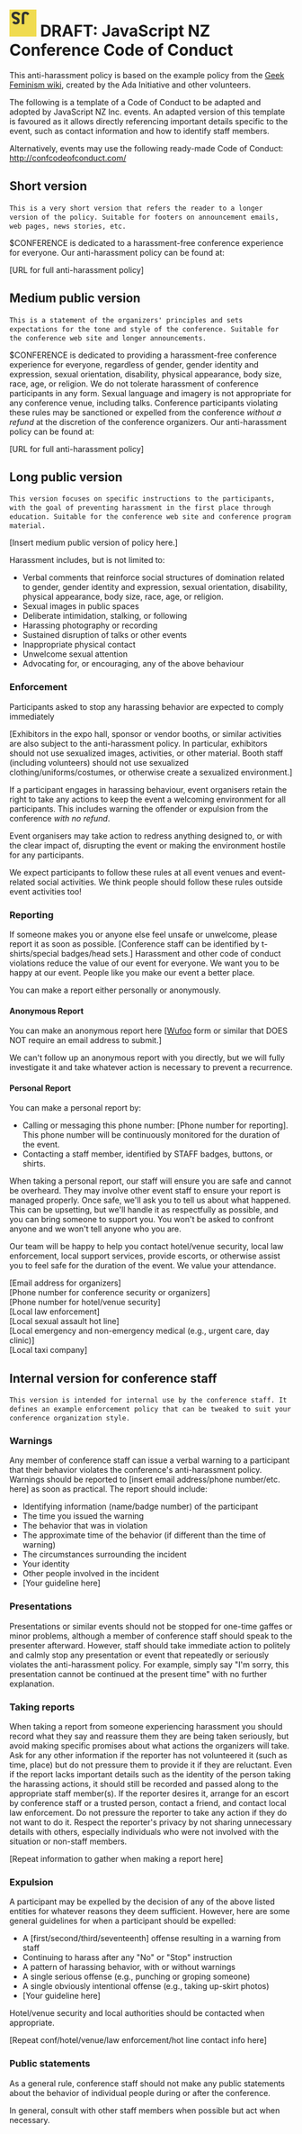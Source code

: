 # ![JavaScript NZ Logo](Logo-48.png) DRAFT: JavaScript NZ Conference Code of Conduct

This anti-harassment policy is based on the example policy from the [Geek Feminism wiki](http://geekfeminism.wikia.com/wiki/Conference_anti-harassment), created by the Ada Initiative and other volunteers.

The following is a template of a Code of Conduct to be adapted and adopted by JavaScript NZ Inc. events. An adapted version of this template is favoured as it allows directly referencing important details specific to the event, such as contact information and how to identify staff members.

Alternatively, events may use the following ready-made Code of Conduct: http://confcodeofconduct.com/


## Short version
    This is a very short version that refers the reader to a longer version of the policy. Suitable for footers on announcement emails, web pages, news stories, etc.

$CONFERENCE is dedicated to a harassment-free conference experience for everyone. Our anti-harassment policy can be found at:

[URL for full anti-harassment policy]

## Medium public version

    This is a statement of the organizers' principles and sets expectations for the tone and style of the conference. Suitable for the conference web site and longer announcements.

$CONFERENCE is dedicated to providing a harassment-free conference experience for everyone, regardless of gender, gender identity and expression, sexual orientation, disability, physical appearance, body size, race, age, or religion. We do not tolerate harassment of conference participants in any form. Sexual language and imagery is not appropriate for any conference venue, including talks. Conference participants violating these rules may be sanctioned or expelled from the conference *without a refund* at the discretion of the conference organizers. Our anti-harassment policy can be found at:

[URL for full anti-harassment policy]

## Long public version

    This version focuses on specific instructions to the participants, with the goal of preventing harassment in the first place through education. Suitable for the conference web site and conference program material.

[Insert medium public version of policy here.]

Harassment includes, but is not limited to:

* Verbal comments that reinforce social structures of domination related to gender, gender identity and expression, sexual orientation, disability, physical appearance, body size, race, age, or religion.
* Sexual images in public spaces
* Deliberate intimidation, stalking, or following
* Harassing photography or recording
* Sustained disruption of talks or other events
* Inappropriate physical contact
* Unwelcome sexual attention
* Advocating for, or encouraging, any of the above behaviour

### Enforcement

Participants asked to stop any harassing behavior are expected to comply immediately

[Exhibitors in the expo hall, sponsor or vendor booths, or similar activities are also subject to the anti-harassment policy. In particular, exhibitors should not use sexualized images, activities, or other material. Booth staff (including volunteers) should not use sexualized clothing/uniforms/costumes, or otherwise create a sexualized environment.]

If a participant engages in harassing behaviour, event organisers retain the right to take any actions to keep the event a welcoming environment for all participants. This includes warning the offender or expulsion from the conference *with no refund*.

Event organisers may take action to redress anything designed to, or with the clear impact of, disrupting the event or making the environment hostile for any participants.

We expect participants to follow these rules at all event venues and event-related social activities. We think people should follow these rules outside event activities too!

### Reporting

If someone makes you or anyone else feel unsafe or unwelcome, please report it as soon as possible. [Conference staff can be identified by t-shirts/special badges/head sets.] Harassment and other code of conduct violations reduce the value of our event for everyone. We want you to be happy at our event. People like you make our event a better place.

You can make a report either personally or anonymously.

#### Anonymous Report

You can make an anonymous report here [[Wufoo](http://www.wufoo.com/) form or similar that DOES NOT require an email address to submit.]

We can't follow up an anonymous report with you directly, but we will fully investigate it and take whatever action is necessary to prevent a recurrence.

#### Personal Report

You can make a personal report by:

* Calling or messaging this phone number: [Phone number for reporting]. This phone number will be continuously monitored for the duration of the event.
* Contacting a staff member, identified by STAFF badges, buttons, or shirts.

When taking a personal report, our staff will ensure you are safe and cannot be overheard. They may involve other event staff to ensure your report is managed properly. Once safe, we'll ask you to tell us about what happened. This can be upsetting, but we'll handle it as respectfully as possible, and you can bring someone to support you. You won't be asked to confront anyone and we won't tell anyone who you are.

Our team will be happy to help you contact hotel/venue security, local law enforcement, local support services, provide escorts, or otherwise assist you to feel safe for the duration of the event. We value your attendance.

[Email address for organizers]   
[Phone number for conference security or organizers]   
[Phone number for hotel/venue security]   
[Local law enforcement]   
[Local sexual assault hot line]   
[Local emergency and non-emergency medical (e.g., urgent care, day clinic)]   
[Local taxi company]   


## Internal version for conference staff

    This version is intended for internal use by the conference staff. It defines an example enforcement policy that can be tweaked to suit your conference organization style.

### Warnings

Any member of conference staff can issue a verbal warning to a participant that their behavior violates the conference's anti-harassment policy. Warnings should be reported to [insert email address/phone number/etc. here] as soon as practical. The report should include:

* Identifying information (name/badge number) of the participant
* The time you issued the warning
* The behavior that was in violation
* The approximate time of the behavior (if different than the time of warning)
* The circumstances surrounding the incident
* Your identity
* Other people involved in the incident
* [Your guideline here]

### Presentations

Presentations or similar events should not be stopped for one-time gaffes or minor problems, although a member of conference staff should speak to the presenter afterward. However, staff should take immediate action to politely and calmly stop any presentation or event that repeatedly or seriously violates the anti-harassment policy. For example, simply say "I'm sorry, this presentation cannot be continued at the present time" with no further explanation.

### Taking reports

When taking a report from someone experiencing harassment you should record what they say and reassure them they are being taken seriously, but avoid making specific promises about what actions the organizers will take. Ask for any other information if the reporter has not volunteered it (such as time, place) but do not pressure them to provide it if they are reluctant. Even if the report lacks important details such as the identity of the person taking the harassing actions, it should still be recorded and passed along to the appropriate staff member(s). If the reporter desires it, arrange for an escort by conference staff or a trusted person, contact a friend, and contact local law enforcement. Do not pressure the reporter to take any action if they do not want to do it. Respect the reporter's privacy by not sharing unnecessary details with others, especially individuals who were not involved with the situation or non-staff members.

[Repeat information to gather when making a report here]

### Expulsion

A participant may be expelled by the decision of any of the above listed entities for whatever reasons they deem sufficient. However, here are some general guidelines for when a participant should be expelled:

* A [first/second/third/seventeenth] offense resulting in a warning from staff
* Continuing to harass after any "No" or "Stop" instruction
* A pattern of harassing behavior, with or without warnings
* A single serious offense (e.g., punching or groping someone)
* A single obviously intentional offense (e.g., taking up-skirt photos)
* [Your guideline here]

Hotel/venue security and local authorities should be contacted when appropriate.

[Repeat conf/hotel/venue/law enforcement/hot line contact info here]

### Public statements

As a general rule, conference staff should not make any public statements about the behavior of individual people during or after the conference.

In general, consult with other staff members when possible but act when necessary.
